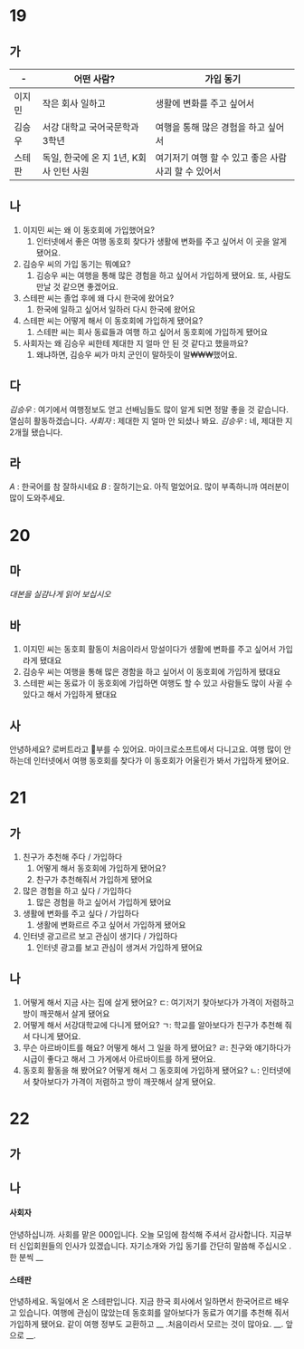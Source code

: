 # 19
## 가
| -   | 어떤 사람?                    | 가입 동기                           |
| --- | ------------------------- | ------------------------------- |
| 이지민 | 작은 회사 일하고                 | 생활에 변화를 주고 싶어서                  |
| 김승우 | 서강 대학교 국어국문학과 3학년         | 여행을 통해 많은 경험을 하고 싶어서            |
| 스테판 | 독일, 한국에 온 지 1년, K회사 인턴 사원 | 여기저기 여행 할 수 있고 좋은 사람 사괴 할 수 있어서 |
## 나
1. 이지민 씨는 왜 이 동호회에 가입했어요? 
	1. 인터넷에서 좋은 여행 동호회 찾다가 생활에 변화를 주고 싶어서 이 곳을 알게 됐어요.
2. 김승우 씨의 가입 동기는 뭐예요?
	1. 김승우 씨는 여행을 통해 많은 경험을 하고 싶어서 가입하게 됐어요. 또, 사람도 만날 것 같으면 좋겠어요.
3. 스테판 씨는 졸업 후에 왜 다시 한국에 왔어요? 
	1. 한국에 일하고 싶어서 일하러 다시 한국에 왔어요
4. 스테판 씨는 어떻게 해서 이 동호회에 가입하게 됐어요?
	1. 스테판 씨는 회사 동료들과 여행 하고 싶어서 동호회에 가입하게 됐어요
5. 사회자는 왜 김승우 씨한테 제대한 지 얼마 안 된 것 같다고 했을까요?
	1. 왜냐하면, 김승우 씨가 마치 군인이 말하듯이 말₩₩₩했어요.
## 다
*김승우* : 여기에서 여행정보도 얻고 선배님들도 많이 알게 되면 정말 좋을 것 같습니다. 열심히 활동하겠습니다.
*사회자* : 제대한 지 얼마 안 되셨나 봐요.
*김승우* : 네, 제대한 지 2개월 됐습니다.
## 라
*A* : 한국어를 참 잘하시네요
*B* : 잘하기는요. 아직 멀었어요. 많이 부족하니까 여러분이 많이 도와주세요.
# 20
## 마
*대본을 실감나게 읽어 보십시오*
## 바
1. 이지민 씨는 동호회 활동이 처음이라서 망설이다가 생활에 변화를 주고 싶어서 가입라게 됐대요
2. 김승우 씨는 여행을 통해 많은 경함을 하고 싶어서 이 동호회에 가입하게 됐대요
3. 스테판 씨는 동료가 이 동호회에 가입하면 여행도 할 수 있고 사람들도 많이 사귈 수 있다고 해서 가입하게 됐대요
## 사
안녕하세요? 로버트라고 부를 수 있어요. 마이크로소프트에서 다니고요. 여행 많이 안 하는데 인터넷에서 여행 동호회를 찾다가 이 동호회가 어울린가 봐서 가입하게 됐어요.
# 21
## 가
1. 친구가 추천해 주다 / 가입하다
	1. 어떻게 해서 동호회에 가입하게 됐어요?
	2. 찬구가 추천해줘서 가입하게 됐어요
2. 많은 경험을 하고 싶다 / 가입하다
	1. 많은 경험을 하고 싶어서 가입하게 됐어요
3. 생활에 변화를 주고 싶다 / 가입하다
	1. 생활에 변화르르 주고 싶어서 가입하게 됐어요
4. 인터넷 광고르르 보고 관심이 생기다 / 가입하다
	1. 인터넷 광고를 보고 관심이 생겨서 가입하게 됐어요
## 나
1. 어떻게 해서 지금 사는 집에 살게 됐어요? 
	ㄷ: 여기저기 찾아보다가 가격이 저렴하고 방이 깨끗해서 살게 됐어요
2. 어떻게 해서 서강대학교에 다니게 됐어요?
	ㄱ: 학교를 알아보다가 친구가 추천해 줘서 다니게 됐어요.
3. 무슨 아르바이트를 해요? 어떻게 해서 그 일을 하게 됐어요?
	ㄹ: 친구와 얘기하다가 시급이 좋다고 해서 그 가게에서 아르바이트를 하게 됐어요.
4. 동호회 활동을 해 봤어요? 어떻게 해서 그 동호회에 가입하게 됐어요?
	ㄴ: 인터넷에서 찾아보다가 가격이 저렴하고 방이 깨끗해서 살게 됐어요.
# 22
## 가
## 나
#### 사회자
안녕하십니까. 사회를 맡은 000입니다. 오늘 모임에 참석해 주셔서 감사합니다. 지금부터 신입회원들의 인사가 있겠습니다. 자기소개와 가입 동기를 간단히 말씀해 주십시오 . 한 분씩 __
#### 스테판
안녕하세요. 독일에서 온 스테판입니다. 지금 한국 회사에서 일하면서 한국어르르 배우고 있습니다. 여행에 관심이 많았는데 동호회를 알아보다가 동료가 여기를 추천해 줘서 가입하게 됐어요. 같이 여행 정부도 교환하고 __ .처음이라서 모르는 것이 많아요. __. 앞으로 __.